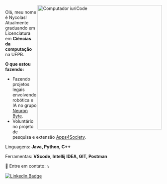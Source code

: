 <img src="https://raw.githubusercontent.com/MicaelliMedeiros/micaellimedeiros/master/image/computer-illustration.png" min-width="400px" max-width="400px" width="400px" align="right" alt="Computador iuriCode">

<p align="left"> 
  Olá, meu nome é Nycolas!<br>
  Atualmente graduando em Licenciatura em <strong>Ciências da computação</strong> na UFPB.
</p>

<p aling="left"> 
  <strong>O que estou fazendo:</strong>
  <ul>
    <li>Fazendo projetos legais envolvendo robótica e IA no grupo <a href="https://neuron-byte.github.io" target="_blank">Neuron Byte</a>.</li>
    <li>Voluntário no projeto de pesquisa e extensão <a href="https://a4s.dev.br" target="_blank">Apps4Society</a>.</li>
  </ul>
</p>

<p align="left">
  Linguagens: <strong>Java, Python, C++</strong>
</p>
<p aling="left">

<p align="left">
  Ferramentas: <strong>VScode, Intellij IDEA, GIT, Postman</strong>
</p>

<p align="left">
  💌 Entre em contato: ⤵️
</p>

[![Linkedin Badge](https://img.shields.io/badge/-Nycolas%20Kevin-blue?style=flat-square&logo=Linkedin&logoColor=white&link=https://www.linkedin.com/in/nycolas-kevin-costa-nascimento/)](https://www.linkedin.com/in/nycolas-kevin-costa-nascimento/)
